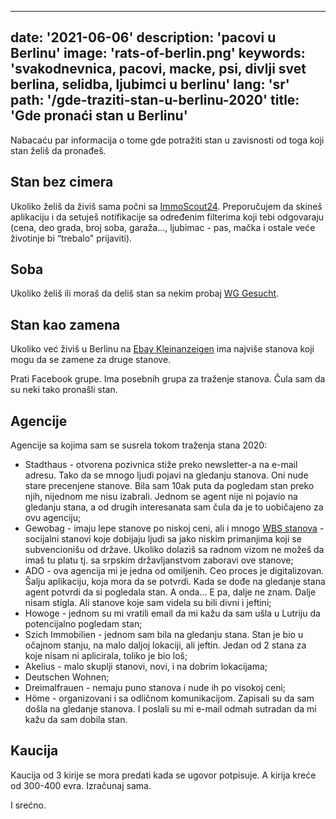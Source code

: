 ---
date: '2021-06-06'
description: 'pacovi u Berlinu'
image: 'rats-of-berlin.png'
keywords: 'svakodnevnica, pacovi, macke, psi, divlji svet berlina, selidba, ljubimci u berlinu'
lang: 'sr'
path: '/gde-traziti-stan-u-berlinu-2020'
title: 'Gde pronaći stan u Berlinu'
------
Nabacaću par informacija o tome gde potražiti stan u  zavisnosti od toga koji stan želiš da pronađeš.

<h2>Stan bez cimera</h2>

Ukoliko želiš da živiš sama počni sa <a href=" https://www.immobilienscout24.de/" rel="noopener noreferer" target="_blank">ImmoScout24</a>. Preporučujem da skineš aplikaciju i da setuješ notifikacije sa određenim filterima koji tebi odgovaraju (cena, deo grada, broj soba, garaža..., ljubimac - pas, mačka i ostale veće životinje bi “trebalo" prijaviti).

<h2>Soba</h2>

Ukoliko želiš ili moraš da deliš stan sa nekim probaj <a href="https://www.wg-gesucht.de/" rel="noopener noreferer" target="_blank">WG Gesucht</a>.

<h2>Stan kao zamena</h2>

Ukoliko već živiš u Berlinu na <a href="https://play.google.com/store/apps/details?id=com.ebay.kleinanzeigen&hl=en&gl=US" rel="noopener noreferer" target="_blank">Ebay Kleinanzeigen</a> ima najviše stanova koji mogu da se zamene za druge stanove.

Prati Facebook grupe. Ima posebnih grupa za traženje stanova. Čula sam da su neki tako pronašli stan.

<h2>Agencije</h2>

Agencije sa kojima sam se susrela tokom traženja stana 2020:
<ul>
  <li>Stadthaus - otvorena pozivnica stiže preko newsletter-a na e-mail adresu. Tako da se mnogo ljudi pojavi na gledanju stanova. Oni nude stare precenjene stanove. Bila sam 10ak puta da pogledam stan preko njih, nijednom me nisu izabrali. Jednom se agent nije ni pojavio na gledanju stana, a od drugih interesanata sam čula da je to uobičajeno za ovu agenciju;</li>
  <li>Gewobag - imaju lepe stanove po niskoj ceni, ali i mnogo <a href="https://www.gewobag.de/fuer-mieter-und-mietinteressenten/service/informationen-und-ratgeber-fuer-mieter/wohnberechtigungsschein/" rel="noopener noreferer" target="_blank">WBS stanova</a> - socijalni stanovi koje dobijaju ljudi sa jako niskim primanjima koji se subvencionišu od države. Ukoliko dolaziš sa radnom vizom ne možeš da imaš tu platu tj. sa srpskim državljanstvom zaboravi ove stanove;</li>
  <li>ADO - ova agencija mi je jedna od omiljenih. Ceo proces je digitalizovan. Šalju aplikaciju, koja mora da se potvrdi. Kada se dođe na gledanje stana agent potvrdi da si pogledala stan. A onda… E pa, dalje ne znam. Dalje nisam stigla. Ali stanove koje sam videla su bili divni i jeftini;</li>
  <li>Howoge - jednom su mi vratili email da mi kažu da sam ušla u Lutriju da potencijalno pogledam stan;</li>
  <li>Szich Immobilien - jednom sam bila na gledanju stana. Stan je bio u očajnom stanju, na malo daljoj lokaciji, ali jeftin. Jedan od 2 stana za koje nisam ni aplicirala, toliko je bio loš;</li>
  <li>Akelius - malo skuplji stanovi, novi, i na dobrim lokacijama;</li>
  <li>Deutschen Wohnen;</li>
  <li>Dreimalfrauen - nemaju puno stanova i nude ih po visokoj ceni;</li>
  <li>Höme - organizovani i sa odličnom komunikacijom. Zapisali su da sam došla na gledanje stanova. I poslali su mi e-mail odmah sutradan da mi kažu da sam dobila stan.</li>
</ul>

<h2>Kaucija</h2>

Kaucija od 3 kirije se mora predati kada se ugovor potpisuje. A kirija kreće od 300-400 evra. Izračunaj sama.

I srećno.
